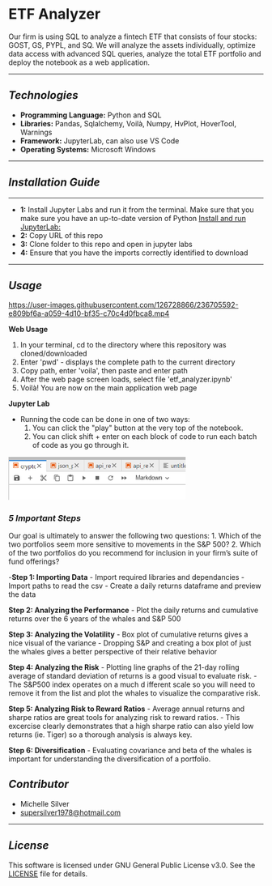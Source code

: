 # ETF Analyzer

Our firm is using SQL to analyze a fintech ETF that consists of four stocks: GOST, GS, PYPL, and SQ. We will analyze the assets individually, optimize data access with advanced SQL queries, analyze the total ETF portfolio and deploy the notebook as a web application.

---

## *Technologies*

- **Programming Language:** Python and SQL
- **Libraries:** Pandas, Sqlalchemy, Voilà, Numpy, HvPlot, HoverTool, Warnings
- **Framework:** JupyterLab, can also use VS Code
- **Operating Systems:** Microsoft Windows

---

## *Installation Guide*

****
- **1:** Install Jupyter Labs and run it from the terminal. Make sure that you make sure you have an up-to-date version of Python
 [Install and run JupyterLab:](https://jupyter.org/install)
- **2:** Copy URL of this repo
- **3:** Clone folder to this repo and open in jupyter labs
- **4:** Ensure that you have the imports correctly identified to download

---

## *Usage*

https://user-images.githubusercontent.com/126728866/236705592-e809bf6a-a059-4d10-bf35-c70c4d0fbca8.mp4

**Web Usage**
1. In your terminal, cd to the directory where this repository was cloned/downloaded 
2. Enter 'pwd' - displays the complete path to the current directory
3. Copy path, enter 'voila', then paste and enter path
4. After the web page screen loads, select file 'etf_analyzer.ipynb'
5. Voilà! You are now on the main application web page

**Jupyter Lab**
- Running the code can be done in one of two ways:
    1. You can click the "play" button at the very top of the notebook.
    2. You can click shift + enter on each block of code to run each batch of code as you go through it. 
<img width="350" alt="run preview" src=https://github.com/supersilver1978/bitcoin_arbitrage/blob/main/Resources/run.png>

  ### *5 Important Steps*
  Our goal is ultimately to answer the following two questions:
    1. Which of the two portfolios seem more sensitive to movements in the S&P 500?
    2. Which of the two portfolios do you recommend for inclusion in your firm’s suite of fund offerings?
  
  -**Step 1: Importing Data** 
      - Import required libraries and dependancies
      - Import paths to read the csv
      - Create a daily returns dataframe and preview the data
      
  **Step 2: Analyzing the Performance** 
      - Plot the daily returns and cumulative returns over the 6 years of the whales and S&P 500

  **Step 3: Analyzing the Volatility** 
      - Box plot of cumulative returns gives a nice visual of the variance
      - Dropping S&P and creating a box plot of just the whales gives a better perspective of their relative behavior      

  **Step 4: Analyzing the Risk** 
      - Plotting line graphs of the 21-day rolling average of standard deviation of returns is a good visual to evaluate risk.
      - The S&P500 index operates on a much d
      ifferent scale so you will need to remove it from the list and plot the whales to visualize the comparative risk.
    
  **Step 5: Analyzing Risk to Reward Ratios** 
      - Average annual returns and sharpe ratios are great tools for analyzing risk to reward ratios. 
      - This excercise clearly demonstrates that a high sharpe ratio can also yield low returns (ie. Tiger) so a thorough analysis is always key.
      
**Step 6: Diversification** 
      - Evaluating covariance and beta of the whales is important for understanding the diversification of a portfolio.
    
    
## *Contributor*

- Michelle Silver
- supersilver1978@hotmail.com

---

## *License*

This software is licensed under GNU General Public License v3.0. See the [LICENSE](https://github.com/djohnst914/Loan_Qualifier_New_Feature/blob/main/LICENSE) file for details. 
